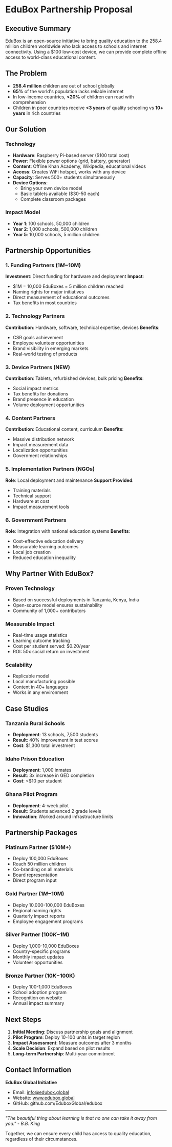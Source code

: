 # EduBox Partnership Proposal

## Executive Summary

EduBox is an open-source initiative to bring quality education to the 258.4 million children worldwide who lack access to schools and internet connectivity. Using a $100 low-cost device, we can provide complete offline access to world-class educational content.

## The Problem

- **258.4 million** children are out of school globally
- **65%** of the world's population lacks reliable internet
- In low-income countries, **<20%** of children can read with comprehension
- Children in poor countries receive **<3 years** of quality schooling vs **10+ years** in rich countries

## Our Solution

### Technology
- **Hardware**: Raspberry Pi-based server ($100 total cost)
- **Power**: Flexible power options (grid, battery, generator)
- **Content**: Offline Khan Academy, Wikipedia, educational videos
- **Access**: Creates WiFi hotspot, works with any device
- **Capacity**: Serves 500+ students simultaneously
- **Device Options**: 
  - Bring your own device model
  - Basic tablets available ($30-50 each)
  - Complete classroom packages

### Impact Model
- **Year 1**: 100 schools, 50,000 children
- **Year 2**: 1,000 schools, 500,000 children  
- **Year 5**: 10,000 schools, 5 million children

## Partnership Opportunities

### 1. Funding Partners ($1M-$10M)
**Investment**: Direct funding for hardware and deployment
**Impact**: 
- $1M = 10,000 EduBoxes = 5 million children reached
- Naming rights for major initiatives
- Direct measurement of educational outcomes
- Tax benefits in most countries

### 2. Technology Partners
**Contribution**: Hardware, software, technical expertise, devices
**Benefits**:
- CSR goals achievement
- Employee volunteer opportunities
- Brand visibility in emerging markets
- Real-world testing of products

### 3. Device Partners (NEW)
**Contribution**: Tablets, refurbished devices, bulk pricing
**Benefits**:
- Social impact metrics
- Tax benefits for donations
- Brand presence in education
- Volume deployment opportunities

### 4. Content Partners
**Contribution**: Educational content, curriculum
**Benefits**:
- Massive distribution network
- Impact measurement data
- Localization opportunities
- Government relationships

### 5. Implementation Partners (NGOs)
**Role**: Local deployment and maintenance
**Support Provided**:
- Training materials
- Technical support
- Hardware at cost
- Impact measurement tools

### 6. Government Partners
**Role**: Integration with national education systems
**Benefits**:
- Cost-effective education delivery
- Measurable learning outcomes
- Local job creation
- Reduced education inequality

## Why Partner With EduBox?

### Proven Technology
- Based on successful deployments in Tanzania, Kenya, India
- Open-source model ensures sustainability
- Community of 1,000+ contributors

### Measurable Impact
- Real-time usage statistics
- Learning outcome tracking
- Cost per student served: $0.20/year
- ROI: 50x social return on investment

### Scalability
- Replicable model
- Local manufacturing possible
- Content in 40+ languages
- Works in any environment

## Case Studies

### Tanzania Rural Schools
- **Deployment**: 13 schools, 7,500 students
- **Result**: 40% improvement in test scores
- **Cost**: $1,300 total investment

### Idaho Prison Education
- **Deployment**: 1,000 inmates
- **Result**: 3x increase in GED completion
- **Cost**: <$10 per student

### Ghana Pilot Program
- **Deployment**: 4-week pilot
- **Result**: Students advanced 2 grade levels
- **Innovation**: Worked around infrastructure limits

## Partnership Packages

### Platinum Partner ($10M+)
- Deploy 100,000 EduBoxes
- Reach 50 million children
- Co-branding on all materials
- Board representation
- Direct program input

### Gold Partner ($1M-$10M)
- Deploy 10,000-100,000 EduBoxes
- Regional naming rights
- Quarterly impact reports
- Employee engagement programs

### Silver Partner ($100K-$1M)
- Deploy 1,000-10,000 EduBoxes
- Country-specific programs
- Monthly impact updates
- Volunteer opportunities

### Bronze Partner ($10K-$100K)
- Deploy 100-1,000 EduBoxes
- School adoption program
- Recognition on website
- Annual impact summary

## Next Steps

1. **Initial Meeting**: Discuss partnership goals and alignment
2. **Pilot Program**: Deploy 10-100 units in target region
3. **Impact Assessment**: Measure outcomes after 3 months
4. **Scale Decision**: Expand based on pilot results
5. **Long-term Partnership**: Multi-year commitment

## Contact Information

**EduBox Global Initiative**
- Email: info@edubox.global
- Website: www.edubox.global
- GitHub: github.com/EduboxGlobal/edubox

---

*"The beautiful thing about learning is that no one can take it away from you." - B.B. King*

Together, we can ensure every child has access to quality education, regardless of their circumstances.